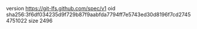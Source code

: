 version https://git-lfs.github.com/spec/v1
oid sha256:3f6df034235d9f729b87f9aabfda7794ff7e5743ed30d8196f7cd27454751022
size 2496
